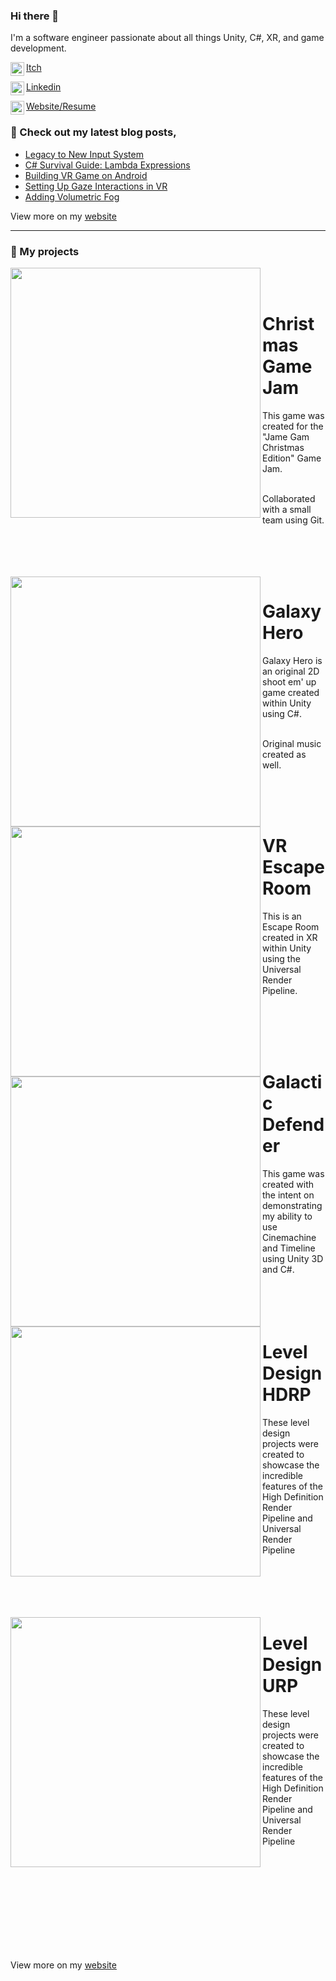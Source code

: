 ### Hi there 👋

I'm a software engineer passionate about all things Unity, C#, XR, and game development.

[<img align="left" width="22px" src="https://assetsio.reedpopcdn.com/Itch.io_logo.jpg?width=1200&height=1200&fit=crop&quality=100&format=png&enable=upscale&auto=webp"/>Itch](https://elobo-games.itch.io/)

[<img align="left" width="22px" src="https://cdn-icons-png.flaticon.com/512/174/174857.png"/>Linkedin](https://www.linkedin.com/in/eric-veciana/)

[<img align="left" width="22px" src="http://samuelarminana.com/favicon.ico"/>Website/Resume](https://eveciana21.wixsite.com/lobogames
)

### 📝 Check out my latest blog posts,
<!-- BLOG-POST-LIST:START -->
- [Legacy to New Input System](https://medium.com/@eveciana21/legacy-new-input-system-interactable-8b2da4011d43)
- [C# Survival Guide: Lambda Expressions](https://medium.com/@eveciana21/c-survival-guide-lambda-expression-8a728b741c7e)
- [Building VR Game on Android](https://medium.com/@eveciana21/building-your-vr-game-on-android-170c4321e358)
- [Setting Up Gaze Interactions in VR](https://medium.com/@eveciana21/setting-up-gaze-interaction-40c10d3b3941)
- [Adding Volumetric Fog](https://medium.com/@eveciana21/adding-fog-into-my-office-scene-42f2c9e96c8a)
<!-- BLOG-POST-LIST:END -->
View more on my [website](https://eveciana21.wixsite.com/lobogames)

---
### 💾 My projects

<img src="https://i.imgur.com/tSyEpnJ.png" align="left" width="400px"/> 

<br/>
<br/>

# Christmas Game Jam

This game was created for the "Jame Gam Christmas Edition" Game Jam.​
<br/>
<br/>


Collaborated with a small team using Git.

<br/>
<br/>
<br/>
<br/>


<img src="https://i.imgur.com/uaA2YE7.png" align="left" width="400px"/> 

# Galaxy Hero
Galaxy Hero is an original 2D shoot em' up game created within Unity using C#.
<br/>
<br/>

Original music created as well.

<br/>
<br/>
<br/>

<img src="https://i.imgur.com/xPx9TWf.png" align="left" width="400px"/> 

# VR Escape Room
This is an Escape Room created in XR within Unity using the Universal Render Pipeline.
<br/>
<br/>

<br/>
<br/>
<br/>


<img src="https://i.imgur.com/GqTlUxf.png" align="left" width="400px"/> 

# Galactic Defender
This game was created with the intent on demonstrating my ability to use Cinemachine and Timeline using Unity 3D and C#.​
<br/>
<br/>
<br/>
<br/>
<br/>




<img src="https://i.imgur.com/RBRNHWb.png" align="left" width="400px"/> 

# Level Design HDRP
These level design projects were created to showcase the incredible features of the High Definition Render Pipeline and Universal Render Pipeline
<br/>
<br/>
<br/>
<br/>
<br/>
<br/>


<img src="https://i.imgur.com/UoEXuml.png" align="left" width="400px"/> 

# Level Design URP
These level design projects were created to showcase the incredible features of the High Definition Render Pipeline and Universal Render Pipeline
<br/>
<br/>
<br/>
<br/>
<br/>
<br/>


<br/>
<br/>
<br/>
<br/>

View more on my [website](https://eveciana21.wixsite.com/lobogames)
